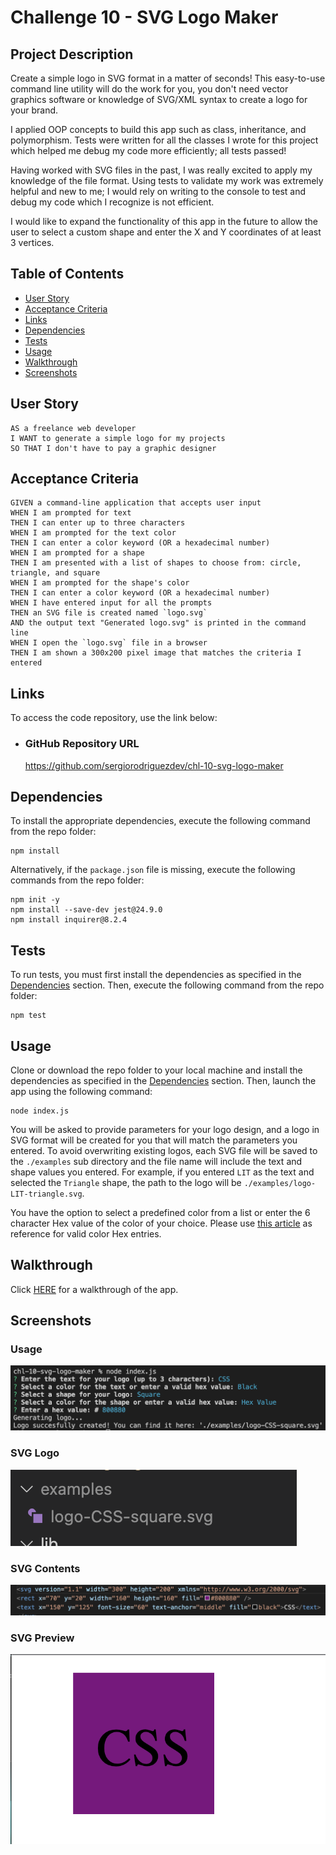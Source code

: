 # Challenge 10 - SVG Logo Maker

## Project Description

Create a simple logo in SVG format in a matter of seconds! This easy-to-use command line utility will do the work for you, you don't need vector graphics software or knowledge of SVG/XML syntax to create a logo for your brand.

I applied OOP concepts to build this app such as class, inheritance, and polymorphism. Tests were written for all the classes I wrote for this project which helped me debug my code more efficiently; all tests passed!

Having worked with SVG files in the past, I was really excited to apply my knowledge of the file format. Using tests to validate my work was extremely helpful and new to me; I would rely on writing to the console to test and debug my code which I recognize is not efficient.

I would like to expand the functionality of this app in the future to allow the user to select a custom shape and enter the X and Y coordinates of at least 3 vertices.

## Table of Contents
- [User Story](#user-story)
- [Acceptance Criteria](#acceptance-criteria)
- [Links](#links)
- [Dependencies](#dependencies)
- [Tests](#tests)
- [Usage](#usage)
- [Walkthrough](#walkthrough)
- [Screenshots](#screenshots)

## User Story

```
AS a freelance web developer
I WANT to generate a simple logo for my projects
SO THAT I don't have to pay a graphic designer
```

## Acceptance Criteria

```
GIVEN a command-line application that accepts user input
WHEN I am prompted for text
THEN I can enter up to three characters
WHEN I am prompted for the text color
THEN I can enter a color keyword (OR a hexadecimal number)
WHEN I am prompted for a shape
THEN I am presented with a list of shapes to choose from: circle, triangle, and square
WHEN I am prompted for the shape's color
THEN I can enter a color keyword (OR a hexadecimal number)
WHEN I have entered input for all the prompts
THEN an SVG file is created named `logo.svg`
AND the output text "Generated logo.svg" is printed in the command line
WHEN I open the `logo.svg` file in a browser
THEN I am shown a 300x200 pixel image that matches the criteria I entered
```
 
## Links

To access the code repository, use the link below:

- ### GitHub Repository URL
    https://github.com/sergiorodriguezdev/chl-10-svg-logo-maker 

## Dependencies

To install the appropriate dependencies, execute the following command from the repo folder:

```
npm install
```

Alternatively, if the `package.json` file is missing, execute the following commands from the repo folder:

```
npm init -y
npm install --save-dev jest@24.9.0
npm install inquirer@8.2.4
```

## Tests

To run tests, you must first install the dependencies as specified in the [Dependencies](#dependencies) section. Then, execute the following command from the repo folder:

```
npm test
```

## Usage

Clone or download the repo folder to your local machine and install the dependencies as specified in the [Dependencies](#dependencies) section. Then, launch the app using the following command:

```
node index.js
```

You will be asked to provide parameters for your logo design, and a logo in SVG format will be created for you that will match the parameters you entered. To avoid overwriting existing logos, each SVG file will be saved to the `./examples` sub directory and the file name will include the text and shape values you entered. For example, if you entered `LIT` as the text and selected the `Triangle` shape, the path to the logo will be `./examples/logo-LIT-triangle.svg`.

You have the option to select a predefined color from a list or enter the 6 character Hex value of the color of your choice. Please use [this article](https://developer.mozilla.org/en-US/docs/Web/CSS/named-color) as reference for valid color Hex entries.

## Walkthrough

Click [HERE](https://user-images.githubusercontent.com/119548442/235263556-82fe9289-445d-45ab-87ea-2f4b96aef48c.mp4) for a walkthrough of the app.

## Screenshots

### Usage
![SVG Logo Maker Usage](./README-assets/svg-logo-maker-usage.png)

### SVG Logo
![SVG Logo Maker Output](./README-assets/svg-logo-maker-output.png)

### SVG Contents
![SVG Logo Maker File](./README-assets/svg-logo-maker-file.png)

### SVG Preview
![SVG Logo Maker File Preview](./README-assets/svg-logo-maker-file-preview.png)
